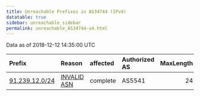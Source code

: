 ```yaml
---
title: Unreachable Prefixes in AS34744 (IPv4)
datatable: true
sidebar: unreachable_sidebar
permalink: unreachable_AS34744-v4.html
---
```


Data as of 2018-12-12 14:35:00 UTC


<div class="datatable-begin"></div>

| Prefix                                                 | Reason                                                                                                | affected   | Authorized AS   |   MaxLength | Anchor                                         |   unreachable /24s |
|:-------------------------------------------------------|:------------------------------------------------------------------------------------------------------|:-----------|:----------------|------------:|:-----------------------------------------------|-------------------:|
| [91.239.12.0/24](https://stat.ripe.net/91.239.12.0/24) | [INVALID ASN](https://rpki-validator.ripe.net/announcement-preview?asn=AS34744&prefix=91.239.12.0/24) | complete   | AS5541          |          24 | [RIPE](unreachable_RIPE_NCC_RPKI_Root-v4.html) |                  1 |

<div class="datatable-end"></div>